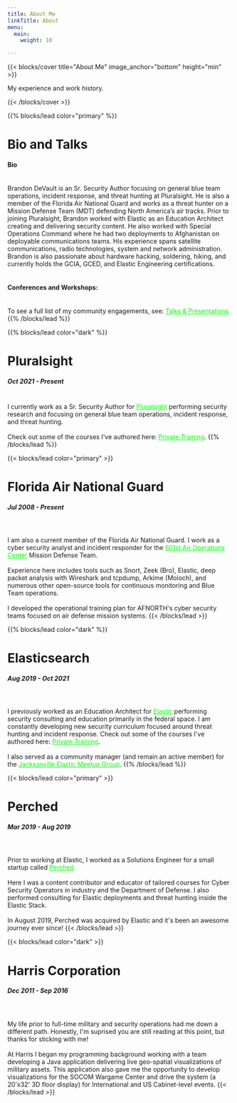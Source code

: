 ```yaml
---
title: About Me
linkTitle: About
menu:
  main:
    weight: 10

---
```


{{< blocks/cover title="About Me" image_anchor="bottom" height="min" >}}
<p class="lead mt-4">My experience and work history.
</p>
{{< /blocks/cover >}}




{{% blocks/lead color="primary" %}}
<h1 class="text-center">Bio and Talks</h1>
<h4 class="text-center">Bio</h4>
<br>
Brandon DeVault is an Sr. Security Author focusing on general blue team operations, incident response, and threat hunting at Pluralsight. He is also a member of the Florida Air National Guard and works as a threat hunter on a Mission Defense Team (MDT) defending North America’s air tracks. Prior to joining Pluralsight, Brandon worked with Elastic as an Education Architect creating and delivering security content. He also worked with Special Operations Command where he had two deployments to Afghanistan on deployable communications teams. His experience spans satellite communications, radio technologies, system and network administration. Brandon is also passionate about hardware hacking, soldering, hiking, and currently holds the GCIA, GCED, and Elastic Engineering certifications.
<br><br>
<h4 class="text-center"><b>Conferences and Workshops:</b></h4>
<br>
To see a full list of my community engagements, see: <a href="/docs/talks/" style="color: #00FF00"><u>Talks & Presentations</u></a>
{{% /blocks/lead %}}





{{% blocks/lead color="dark" %}}
<h1 class="text-center">Pluralsight</h1>
<h5 class="text-center">Oct 2021 - Present</h5>
<br>
I currently work as a Sr. Security Author  for <a href="https://www.pluralsight.com/" style="color: #00FF00;"><u>Pluralsight</u></a> performing security research and focusing on general blue team operations, incident response, and threat hunting. 
<br><br>
Check out some of the courses I've authored here: <a href="https://app.pluralsight.com/profile/author/brandon-devault" style="color: #00FF00"><u>Private Training</u></a>.
{{% /blocks/lead %}}





{{< blocks/lead color="primary" >}}
<h1 class="text-center">Florida Air National Guard</h1>
<h5 class="text-center">Jul 2008 - Present</h5>
<br><br>
I am also a current member of the Florida Air National Guard. I work as a cyber security analyst and incident responder for the <a href="https://www.1af.acc.af.mil/Library/Fact-Sheets/Display/Article/289621/601st-air-and-space-operations-center/" style="color: #00FF00"><u>601st Air Operations Center</u></a> Mission Defense Team.
<br><br>
Experience here includes tools such as Snort, Zeek (Bro), Elastic, deep packet analysis with Wireshark and tcpdump, Arkime (Moloch), and numerous other open-source tools for continuous monitoring and Blue Team operations.
<br><br>
I developed the operational training plan for AFNORTH's cyber security teams focused on air defense mission systems.
{{< /blocks/lead >}}
  



{{% blocks/lead color="dark" %}}
<h1 class="text-center">Elasticsearch</h1>
<h5 class="text-center">Aug 2019 - Oct 2021</h5>
<br>  <br>
I previously worked as an Education Architect for <a href="https://www.elastic.co" style="color: #00FF00;"><u>Elastic</u></a> performing security consulting and education primarily in the federal space. I am constantly developing new security curriculum focused around threat hunting and incident response. Check out some of the courses I've authored here: <a href="https://www.elastic.co/training/private-training" style="color: #00FF00;"><u>Private Training</u></a>.
<br><br>
I also served as a community manager (and remain an active member) for the <a href="https://www.meetup.com/Jacksonville-Elasticsearch-Meetup-Group/" style="color: #00FF00;"><u>Jacksonville Elastic Meetup Group</u></a>. 
{{% /blocks/lead %}}




{{< blocks/lead color="primary" >}}
<h1 class="text-center">Perched</h1>
<h5 class="text-center">Mar 2019 - Aug 2019</h5>
<br><br>
Prior to working at Elastic, I worked as a Solutions Engineer for a small startup called <a href="https://www.elastic.co/blog/welcome-perched-security-training-for-siem-threat-hunting-and-more" style="color: #00FF00;"><u>Perched</u></a>
<br><br>
Here I was a content contributor and educator of tailored courses for Cyber Security Operators in industry and the Department of Defense. I also performed consulting for Elastic deployments and threat hunting inside the Elastic Stack.
<br><br>
In August 2019, Perched was acquired by Elastic and it's been an awesome journey ever since!
{{< /blocks/lead >}}





{{< blocks/lead color="dark" >}}
<h1 class="text-center">Harris Corporation</h1>
<h5 class="text-center">Dec 2011 - Sep 2016</h5>
<br><br>
My life prior to full-time military and security operations had me down a different path. Honestly, I'm suprised you are still reading at this point, but thanks for sticking with me! 
<br><br>
At Harris I began my programming background working with a team developing a Java application delivering live geo-spatial visualizations of military assets. This application also gave me the opportunity to develop visualizations for the SOCOM Wargame Center and drive the system (a 20'x32' 3D floor display) for International and US Cabinet-level events.
{{< /blocks/lead >}}